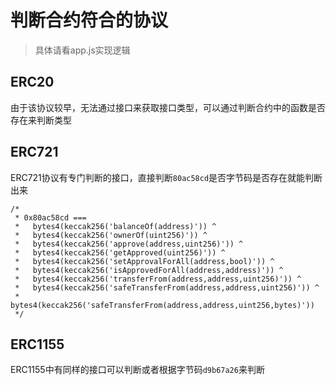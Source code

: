 # 判断合约符合的协议
> 具体请看app.js实现逻辑
## ERC20
由于该协议较早，无法通过接口来获取接口类型，可以通过判断合约中的函数是否存在来判断类型
## ERC721
ERC721协议有专门判断的接口，直接判断`80ac58cd`是否字节码是否存在就能判断出来
```
/*
 * 0x80ac58cd ===
 *   bytes4(keccak256('balanceOf(address)')) ^
 *   bytes4(keccak256('ownerOf(uint256)')) ^
 *   bytes4(keccak256('approve(address,uint256)')) ^
 *   bytes4(keccak256('getApproved(uint256)')) ^
 *   bytes4(keccak256('setApprovalForAll(address,bool)')) ^
 *   bytes4(keccak256('isApprovedForAll(address,address)')) ^
 *   bytes4(keccak256('transferFrom(address,address,uint256)')) ^
 *   bytes4(keccak256('safeTransferFrom(address,address,uint256)')) ^
 *   bytes4(keccak256('safeTransferFrom(address,address,uint256,bytes)'))
 */
```
## ERC1155
ERC1155中有同样的接口可以判断或者根据字节码`d9b67a26`来判断